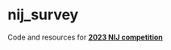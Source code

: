 # nij_survey

Code and resources for **[2023 NIJ competition](https://nij.ojp.gov/funding/innovations-measuring-community-perceptions-challenge)**
